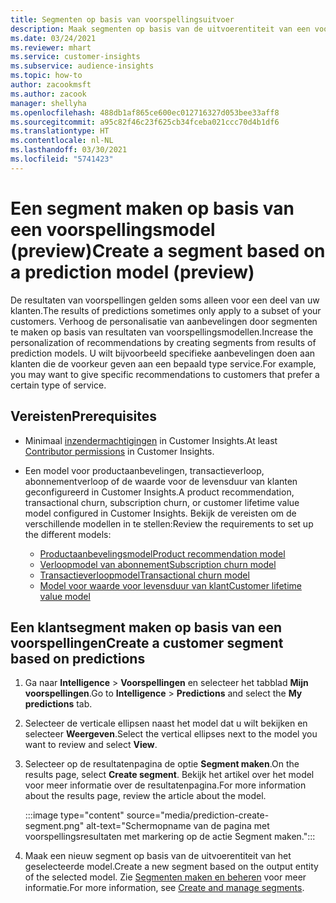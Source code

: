 ```yaml
---
title: Segmenten op basis van voorspellingsuitvoer
description: Maak segmenten op basis van de uitvoerentiteit van een voorspellingsmodel.
ms.date: 03/24/2021
ms.reviewer: mhart
ms.service: customer-insights
ms.subservice: audience-insights
ms.topic: how-to
author: zacookmsft
ms.author: zacook
manager: shellyha
ms.openlocfilehash: 488db1af865ce600ec012716327d053bee33aff8
ms.sourcegitcommit: a95c82f46c23f625cb34fceba021ccc70d4b1df6
ms.translationtype: HT
ms.contentlocale: nl-NL
ms.lasthandoff: 03/30/2021
ms.locfileid: "5741423"
---
```

# <a name="create-a-segment-based-on-a-prediction-model-preview"></a><span data-ttu-id="03ba3-103">Een segment maken op basis van een voorspellingsmodel (preview)</span><span class="sxs-lookup"><span data-stu-id="03ba3-103">Create a segment based on a prediction model (preview)</span></span>

<span data-ttu-id="03ba3-104">De resultaten van voorspellingen gelden soms alleen voor een deel van uw klanten.</span><span class="sxs-lookup"><span data-stu-id="03ba3-104">The results of predictions sometimes only apply to a subset of your customers.</span></span> <span data-ttu-id="03ba3-105">Verhoog de personalisatie van aanbevelingen door segmenten te maken op basis van resultaten van voorspellingsmodellen.</span><span class="sxs-lookup"><span data-stu-id="03ba3-105">Increase the personalization of recommendations by creating segments from results of prediction models.</span></span> <span data-ttu-id="03ba3-106">U wilt bijvoorbeeld specifieke aanbevelingen doen aan klanten die de voorkeur geven aan een bepaald type service.</span><span class="sxs-lookup"><span data-stu-id="03ba3-106">For example, you may want to give specific recommendations to customers that prefer a certain type of service.</span></span> 

## <a name="prerequisites"></a><span data-ttu-id="03ba3-107">Vereisten</span><span class="sxs-lookup"><span data-stu-id="03ba3-107">Prerequisites</span></span>

- <span data-ttu-id="03ba3-108">Minimaal [inzendermachtigingen](permissions.md) in Customer Insights.</span><span class="sxs-lookup"><span data-stu-id="03ba3-108">At least [Contributor permissions](permissions.md) in Customer Insights.</span></span>

- <span data-ttu-id="03ba3-109">Een model voor productaanbevelingen, transactieverloop, abonnementverloop of de waarde voor de levensduur van klanten geconfigureerd in Customer Insights.</span><span class="sxs-lookup"><span data-stu-id="03ba3-109">A product recommendation, transactional churn, subscription churn, or customer lifetime value model configured in Customer Insights.</span></span> <span data-ttu-id="03ba3-110">Bekijk de vereisten om de verschillende modellen in te stellen:</span><span class="sxs-lookup"><span data-stu-id="03ba3-110">Review the requirements to set up the different models:</span></span>

  - [<span data-ttu-id="03ba3-111">Productaanbevelingsmodel</span><span class="sxs-lookup"><span data-stu-id="03ba3-111">Product recommendation model</span></span>](predict-product-recommendation.md)
  - [<span data-ttu-id="03ba3-112">Verloopmodel van abonnement</span><span class="sxs-lookup"><span data-stu-id="03ba3-112">Subscription churn model</span></span>](predict-subscription-churn.md)
  - [<span data-ttu-id="03ba3-113">Transactieverloopmodel</span><span class="sxs-lookup"><span data-stu-id="03ba3-113">Transactional churn model</span></span>](predict-transactional-churn.md)
  - [<span data-ttu-id="03ba3-114">Model voor waarde voor levensduur van klant</span><span class="sxs-lookup"><span data-stu-id="03ba3-114">Customer lifetime value model</span></span>](predict-customer-lifetime-value.md)

## <a name="create-a-customer-segment-based-on-predictions"></a><span data-ttu-id="03ba3-115">Een klantsegment maken op basis van een voorspellingen</span><span class="sxs-lookup"><span data-stu-id="03ba3-115">Create a customer segment based on predictions</span></span>

1. <span data-ttu-id="03ba3-116">Ga naar **Intelligence** > **Voorspellingen** en selecteer het tabblad **Mijn voorspellingen**.</span><span class="sxs-lookup"><span data-stu-id="03ba3-116">Go to **Intelligence** > **Predictions** and select the **My predictions** tab.</span></span>

1. <span data-ttu-id="03ba3-117">Selecteer de verticale ellipsen naast het model dat u wilt bekijken en selecteer **Weergeven**.</span><span class="sxs-lookup"><span data-stu-id="03ba3-117">Select the vertical ellipses next to the model you want to review and select **View**.</span></span>

1. <span data-ttu-id="03ba3-118">Selecteer op de resultatenpagina de optie **Segment maken**.</span><span class="sxs-lookup"><span data-stu-id="03ba3-118">On the results page, select **Create segment**.</span></span> <span data-ttu-id="03ba3-119">Bekijk het artikel over het model voor meer informatie over de resultatenpagina.</span><span class="sxs-lookup"><span data-stu-id="03ba3-119">For more information about the results page, review the article about the model.</span></span>

   :::image type="content" source="media/prediction-create-segment.png" alt-text="Schermopname van de pagina met voorspellingsresultaten met markering op de actie Segment maken.":::

1. <span data-ttu-id="03ba3-121">Maak een nieuw segment op basis van de uitvoerentiteit van het geselecteerde model.</span><span class="sxs-lookup"><span data-stu-id="03ba3-121">Create a new segment based on the output entity of the selected model.</span></span> <span data-ttu-id="03ba3-122">Zie [Segmenten maken en beheren](segments.md) voor meer informatie.</span><span class="sxs-lookup"><span data-stu-id="03ba3-122">For more information, see [Create and manage segments](segments.md).</span></span>